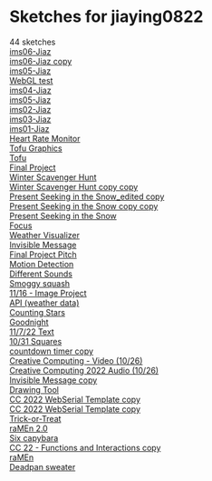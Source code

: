 # Sketches for jiaying0822
44 sketches  
[ims06-Jiaz](https://editor.p5js.org/jiaying0822/sketches/D9CuGjBf64)<!-- 2024-04-30T12:23:26.150Z -->  
[ims06-Jiaz copy](https://editor.p5js.org/jiaying0822/sketches/V9OrPafmV)<!-- 2024-04-30T05:28:29.446Z -->  
[ims05-Jiaz](https://editor.p5js.org/jiaying0822/sketches/ONt2F3M9G)<!-- 2024-04-29T17:39:24.012Z -->  
[WebGL test](https://editor.p5js.org/jiaying0822/sketches/UYO_y6cn6V)<!-- 2024-04-24T02:15:33.444Z -->  
[ims04-Jiaz](https://editor.p5js.org/jiaying0822/sketches/iBJS9wAbf)<!-- 2024-04-23T15:53:26.348Z -->  
[ims05-Jiaz](https://editor.p5js.org/jiaying0822/sketches/yTBe3nOh0)<!-- 2024-04-23T11:54:02.082Z -->  
[ims02-Jiaz](https://editor.p5js.org/jiaying0822/sketches/HVA8tqvW2)<!-- 2024-04-18T03:26:51.416Z -->  
[ims03-Jiaz](https://editor.p5js.org/jiaying0822/sketches/Ym5U14iSN)<!-- 2024-04-09T13:37:31.163Z -->  
[ims01-Jiaz](https://editor.p5js.org/jiaying0822/sketches/jYTEhmWCm)<!-- 2024-03-26T14:07:48.213Z -->  
[Heart Rate Monitor](https://editor.p5js.org/jiaying0822/sketches/p0LMPXVHm)<!-- 2024-03-06T20:30:20.527Z -->  
[Tofu Graphics](https://editor.p5js.org/jiaying0822/sketches/DbSZ5Y4i-)<!-- 2023-04-25T02:32:56.047Z -->  
[Tofu](https://editor.p5js.org/jiaying0822/sketches/kKEPBWTlv)<!-- 2023-04-20T17:04:17.066Z -->  
[Final Project](https://editor.p5js.org/jiaying0822/sketches/wgfdukT2b)<!-- 2022-12-16T16:42:56.582Z -->  
[Winter Scavenger Hunt](https://editor.p5js.org/jiaying0822/sketches/54fR38xhU)<!-- 2022-12-14T15:05:04.890Z -->  
[Winter Scavenger Hunt copy copy](https://editor.p5js.org/jiaying0822/sketches/nVHA0cLRw)<!-- 2022-12-13T20:29:42.637Z -->  
[Present Seeking in the Snow\_edited copy](https://editor.p5js.org/jiaying0822/sketches/KgvHWQxCe)<!-- 2022-12-11T04:01:27.173Z -->  
[Present Seeking in the Snow copy copy](https://editor.p5js.org/jiaying0822/sketches/83Ecsn_Kz)<!-- 2022-12-07T17:41:40.704Z -->  
[Present Seeking in the Snow](https://editor.p5js.org/jiaying0822/sketches/az9W0BOik)<!-- 2022-12-07T16:16:35.304Z -->  
[Focus](https://editor.p5js.org/jiaying0822/sketches/I5XwpFoG5)<!-- 2022-12-07T02:32:22.844Z -->  
[Weather Visualizer](https://editor.p5js.org/jiaying0822/sketches/eeiM0D0CJ)<!-- 2022-12-06T04:13:48.377Z -->  
[Invisible Message](https://editor.p5js.org/jiaying0822/sketches/oW4nntBg2)<!-- 2022-12-06T02:49:55.667Z -->  
[Final Project Pitch](https://editor.p5js.org/jiaying0822/sketches/UFlqRlgOo)<!-- 2022-12-01T01:51:59.579Z -->  
[Motion Detection](https://editor.p5js.org/jiaying0822/sketches/KUrq2od5x)<!-- 2022-11-30T18:36:36.732Z -->  
[Different Sounds](https://editor.p5js.org/jiaying0822/sketches/BEa8jsXKO)<!-- 2022-11-21T05:17:01.630Z -->  
[Smoggy squash](https://editor.p5js.org/jiaying0822/sketches/kLhn8EP4I)<!-- 2022-11-16T18:32:11.829Z -->  
[11/16 - Image Project](https://editor.p5js.org/jiaying0822/sketches/D84bvz18Q)<!-- 2022-11-16T18:13:25.519Z -->  
[API (weather data)](https://editor.p5js.org/jiaying0822/sketches/6_HMAu6EE)<!-- 2022-11-16T16:09:00.170Z -->  
[Counting Stars](https://editor.p5js.org/jiaying0822/sketches/NWxMQFgwM)<!-- 2022-11-14T06:01:50.491Z -->  
[Goodnight](https://editor.p5js.org/jiaying0822/sketches/I6wpO19ID)<!-- 2022-11-14T03:32:04.050Z -->  
[11/7/22 Text](https://editor.p5js.org/jiaying0822/sketches/fgTpKyiMS)<!-- 2022-11-07T18:48:19.119Z -->  
[10/31 Squares](https://editor.p5js.org/jiaying0822/sketches/D7J5b28UX)<!-- 2022-10-31T17:53:36.035Z -->  
[countdown timer copy](https://editor.p5js.org/jiaying0822/sketches/5c2bqorh7)<!-- 2022-10-31T03:31:44.540Z -->  
[Creative Computing - Video (10/26)](https://editor.p5js.org/jiaying0822/sketches/Ekfov8eDC)<!-- 2022-10-26T17:50:01.889Z -->  
[Creative Computing 2022 Audio (10/26)](https://editor.p5js.org/jiaying0822/sketches/ON5gDOoeJ)<!-- 2022-10-26T16:57:32.421Z -->  
[Invisible Message copy](https://editor.p5js.org/jiaying0822/sketches/4_2oCjSiv)<!-- 2022-10-23T15:36:10.570Z -->  
[Drawing Tool](https://editor.p5js.org/jiaying0822/sketches/N6swDLonz)<!-- 2022-10-17T20:54:18.205Z -->  
[CC 2022 WebSerial Template copy](https://editor.p5js.org/jiaying0822/sketches/Y_mhqReRH)<!-- 2022-10-12T17:39:18.068Z -->  
[CC 2022 WebSerial Template copy](https://editor.p5js.org/jiaying0822/sketches/l8pfGpYdX)<!-- 2022-10-12T16:28:16.924Z -->  
[Trick-or-Treat](https://editor.p5js.org/jiaying0822/sketches/rPHNGBMAq)<!-- 2022-10-12T14:44:31.775Z -->  
[raMEn 2.0](https://editor.p5js.org/jiaying0822/sketches/WQR6E506a)<!-- 2022-10-12T00:37:13.196Z -->  
[Six capybara](https://editor.p5js.org/jiaying0822/sketches/J76z5j11g)<!-- 2022-10-12T00:24:59.430Z -->  
[CC 22 - Functions and Interactions copy](https://editor.p5js.org/jiaying0822/sketches/oZ0pL1Dwh)<!-- 2022-10-05T16:29:59.733Z -->  
[raMEn](https://editor.p5js.org/jiaying0822/sketches/ygXM3BbZW)<!-- 2022-10-02T22:20:54.300Z -->  
[Deadpan sweater](https://editor.p5js.org/jiaying0822/sketches/-z5jqSzzP)<!-- 2022-09-28T17:41:11.258Z -->  